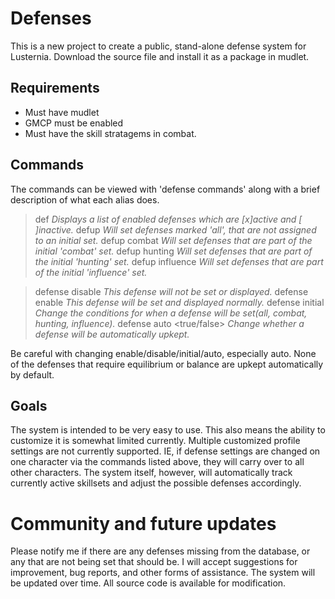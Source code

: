 # Defenses

This is a new project to create a public, stand-alone defense system for Lusternia. Download the source file and install it as a package in mudlet.

## Requirements

* Must have mudlet
* GMCP must be enabled
* Must have the skill stratagems in combat.

## Commands

The commands can be viewed with 'defense commands' along with a brief description of what each alias does.

> def                                       *Displays a list of enabled defenses which are [x]active and [ ]inactive.*
> defup                                     *Will set defenses marked 'all', that are not assigned to an initial set.*
> defup combat                              *Will set defenses that are part of the initial 'combat' set.*
> defup hunting                             *Will set defenses that are part of the initial 'hunting' set.*
> defup influence                           *Will set defenses that are part of the initial 'influence' set.*

> defense disable <defense>                 *This defense will not be set or displayed.*
> defense enable <defense>                  *This defense will be set and displayed normally.*
> defense initial <defense> <initial set>   *Change the conditions for when a defense will be set(all, combat, hunting, influence).*
> defense auto <defense> <true/false>       *Change whether a defense will be automatically upkept.*

Be careful with changing enable/disable/initial/auto, especially auto. None of the defenses that require equilibrium or balance are upkept automatically by default. 

## Goals

The system is intended to be very easy to use. This also means the ability to customize it is somewhat limited currently. Multiple customized profile settings are not currently supported. IE, if defense settings are changed on one character via the commands listed above, they will carry over to all other characters. The system itself, however, will automatically track currently active skillsets and adjust the possible defenses accordingly.

# Community and future updates

Please notify me if there are any defenses missing from the database, or any that are not being set that should be. I will accept suggestions for improvement, bug reports, and other forms of assistance. The system will be updated over time. All source code is available for modification.
